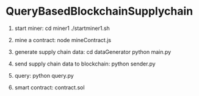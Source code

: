 # QueryBasedBlockchainSupplychain
1. start miner:
cd miner1
./startminer1.sh

2. mine a contract:
node mineContract.js

3. generate supply chain data:
cd dataGenerator
python main.py

4. send supply chain data to blockchain:
python sender.py

5. query:
python query.py

6. smart contract: contract.sol
